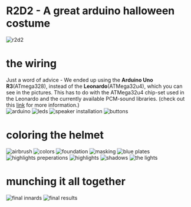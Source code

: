 R2D2 - A great arduino halloween costume
========================================
![r2d2](https://farm6.staticflickr.com/5602/15486311338_0a32776ddd.jpg)

# the wiring
Just a word of advice - We ended up using the **Arduino Uno R3**(ATmega328), instead of the **Leonardo**(ATMega32u4), which you can see in the pictures. This has to do with the ATMega32u4 chip-set used in the Leonardo and the currently available PCM-sound libraries. (check out this [link](http://forum.arduino.cc/index.php?topic=275063.0) for more information.)  
![arduino](https://farm4.staticflickr.com/3943/15647976636_4c66fc4449.jpg)
![leds](https://farm6.staticflickr.com/5598/15052336143_66b7956249.jpg)
![speaker installation](https://farm8.staticflickr.com/7483/15486312398_683240b776.jpg)
![buttons](https://farm4.staticflickr.com/3950/15485813429_99aa73a45e.jpg)

# coloring the helmet
![airbrush](https://farm8.staticflickr.com/7571/15051744394_a11dff380a.jpg)
![colors](https://farm4.staticflickr.com/3942/15486318568_818a62b03c.jpg)
![foundation](https://farm8.staticflickr.com/7531/15486318338_e6fee50f60.jpg)
![masking](https://farm8.staticflickr.com/7569/15486500047_e9ef41e4f3.jpg)
![blue plates](https://farm4.staticflickr.com/3946/15486902330_1be8db94d7.jpg)
![highlights preperations](https://farm8.staticflickr.com/7578/15486315858_989a655ca3.jpg)
![highlights](https://farm4.staticflickr.com/3956/15051741134_d1d13e1297.jpg)
![shadows](https://farm8.staticflickr.com/7493/15673295132_f942a1317b.jpg)
![the lights](https://farm4.staticflickr.com/3940/15669785911_88e346161f.jpg)

# munching it all together
![final innards](https://farm8.staticflickr.com/7510/15673281482_6ae109bc85.jpg)
![final results](https://farm6.staticflickr.com/5602/15486311338_0a32776ddd.jpg)

